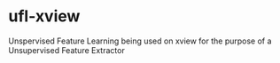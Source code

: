 # ufl-xview
Unspervised Feature Learning being used on xview for the purpose of a Unsupervised Feature Extractor 
